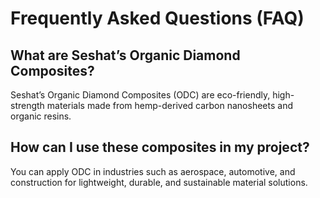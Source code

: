 # Frequently Asked Questions (FAQ)

## What are Seshat’s Organic Diamond Composites?
Seshat’s Organic Diamond Composites (ODC) are eco-friendly, high-strength materials made from hemp-derived carbon nanosheets and organic resins.

## How can I use these composites in my project?
You can apply ODC in industries such as aerospace, automotive, and construction for lightweight, durable, and sustainable material solutions.

